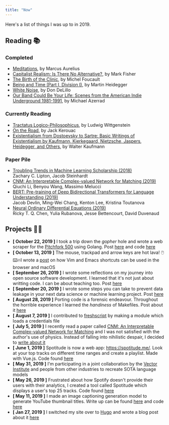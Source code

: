 ```yaml
---
title: "Now"
---
```


Here's a list of things I was up to in 2019.

## Reading 📚

### Completed
* [Meditations](https://www.amazon.com/dp/0812968255/ref=cm_sw_r_tw_dp_U_x_TyBlDbR4HPXSK), by Marcus Aurelius
* [Capitalist Realism: Is There No Alternative?](https://www.amazon.com/dp/1846943175/ref=cm_sw_r_tw_dp_U_x_Fww0DbTQJ27ZF), by Mark Fisher
* [The Birth of the Clinic](https://www.amazon.com/dp/0679753346/ref=cm_sw_r_tw_dp_U_x_.LKRDb3M5SZCZ), by Michel Foucault
* [Being and Time (Part I, Division I)](https://www.amazon.com/dp/1438432763/ref=cm_sw_r_tw_dp_U_x_mBXzDb882ZDDJ), by Martin Heidegger
* [White Noise](https://www.amazon.com/dp/0143129554/ref=cm_sw_r_tw_dp_U_x_gUqhDbTEYRE6P), by Don DeLillo
* [Our Band Could Be Your Life: Scenes from the American Indie Underground 1981-1991](https://www.amazon.com/dp/0316787531/ref=cm_sw_em_r_mt_dp_U_JkHyCbX5MYAPG), by Michael Azerrad

### Currently Reading
* [Tractatus Logico-Philosophicus](https://www.amazon.com/dp/0486404455/ref=cm_sw_r_tw_dp_U_x_xdDXDb8BY3ZDK), by Ludwig Wittgenstein
* [On the Road](https://www.amazon.com/dp/0140283293/ref=cm_sw_r_tw_dp_U_x_juNPDb1ZD87NP), by Jack Kerouac
* [Existentialism from Dostoevsky to Sartre: Basic Writings of Existentialism by Kaufmann, Kierkegaard, Nietzsche, Jaspers, Heidegger, and Others](https://www.amazon.ca/dp/0452009308/ref=cm_sw_r_tw_dp_U_x_T8HcDb2FG350Y), by Walter Kaufmann

### Paper Pile
* [Troubling Trends in Machine Learning Scholarship (2018)](https://arxiv.org/abs/1807.03341)
  <br> Zachary C. Lipton, Jacob Steinhardt
* [CNM: An Interpretable Complex-valued Network for Matching (2019)](https://arxiv.org/abs/1904.05298)
  <br> Qiuchi Li, Benyou Wang, Massimo Melucci
* [BERT: Pre-training of Deep Bidirectional Transformers for Language Understanding (2019)](https://arxiv.org/abs/1810.04805)
  <br> Jacob Devlin, Ming-Wei Chang, Kenton Lee, Kristina Toutanova
* [Neural Ordinary Differential Equations (2019)](https://arxiv.org/abs/1806.07366)
  <br> Ricky T. Q. Chen, Yulia Rubanova, Jesse Bettencourt, David Duvenaud

## Projects 👨‍💻

* **[ October 22, 2019 ]** I took a trip down the _gopher_ hole and wrote a web scraper for the [Pitchfork 500](https://en.wikipedia.org/wiki/The_Pitchfork_500) using Golang. Post [here](/post/create-a-web-scraper-using-go) and code [here](https://github.com/dtcrout/pitchfork-500-scraper)
* **[ October 13, 2019 ]** The mouse, trackpad and arrow keys are hot lava! 🖱️⌨️🔥I wrote a [post](/post/speed-up-your-workflow-the-evil-way) on how Vim and Emacs shortcuts can be used in the browser and macOS
* **[ September 26, 2019 ]** I wrote some reflections on my journey into open source software development. I learned that it's not just about writting code. I can be about teaching too. Post [here](/post/meditations-on-first-contributions)
* **[ September 20, 2019 ]** I wrote some steps you can take to prevent data leakage in your next data science or machine learning project. Post [here](/post/prevent-data-leakage-in-your-data-science-project)
* **[ August 28, 2019 ]** Porting code is a forensic endeavour. Throughout the horrible experience I learned the _handiness_ of Makefiles. Post about it [here](/post/make-life-easier-with-makefiles)
* **[ August 7, 2019 ]** I contributed to [freshscript](https://github.com/amcquade/fresh_script/pull/55/files) by making a module which loads a credentials file
* **[ July 5, 2019 ]** I recently read a paper called [CNM: An Interpretable Complex-valued Network for Matching](https://arxiv.org/abs/1904.05298) and I was not satisfied with the author's use of physics. Instead of falling into nihilistic despair, I decided to [write about it](/post/big-trouble-in-little-quanta)
* **[ June 1, 2019 ]** Spotitude is now a web app: https://spotitude.me/. Look at your top tracks on different time ranges and create a playlist. Made with Vue.js. Code found [here](https://github.com/dtcrout/spotitude-webapp)
* **[ May 31, 2019 ]** I'm participating in a joint collaboration by the [Vector Institute](https://vectorinstitute.ai/) and people from other industries to recreate SOTA language models
* **[ May 26, 2019 ]** Frustrated about how Spotify doesn't provide their users with their analytics, I created a tool called Spotitude which displays a user's top 25 tracks. Code found [here](https://github.com/dtcrout/spotitude)
* **[ May 11, 2019 ]** I made an image captioning generation model to generate YouTube thumbnail titles. Write up can be found [here](/post/generating-youtube-titles-using-image-captioning/) and code [here](https://github.com/dtcrout/yt-title-generator)
* **[ Jan 27, 2019 ]** I switched my site over to [Hugo](https://gohugo.io/) and wrote a blog post about it [here](/post/building-a-site-using-hugo)
